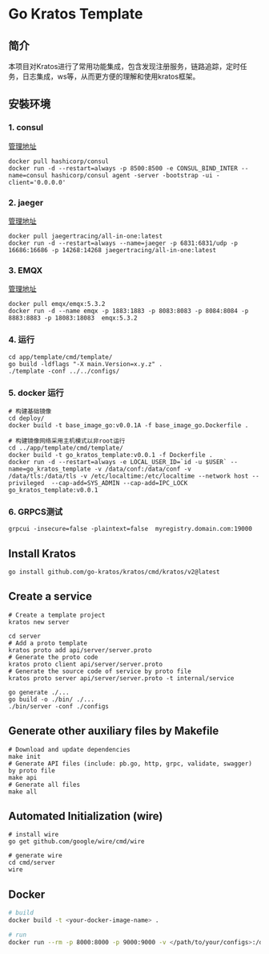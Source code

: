 # Go Kratos Template
## 简介
本项目对Kratos进行了常用功能集成，包含发现注册服务，链路追踪，定时任务，日志集成，ws等，从而更方便的理解和使用kratos框架。

## 安裝环境
### 1. consul
[管理地址](http://127.0.0.1:8500)
```shell
docker pull hashicorp/consul
docker run -d --restart=always -p 8500:8500 -e CONSUL_BIND_INTER --name=consul hashicorp/consul agent -server -bootstrap -ui -client='0.0.0.0'
```


### 2. jaeger
[管理地址](http://127.0.0.1:16686)

```shell    
docker pull jaegertracing/all-in-one:latest
docker run -d --restart=always --name=jaeger -p 6831:6831/udp -p 16686:16686 -p 14268:14268 jaegertracing/all-in-one:latest 
```

### 3. EMQX
[管理地址](http://127.0.0.1:18083)

```shell   
docker pull emqx/emqx:5.3.2
docker run -d --name emqx -p 1883:1883 -p 8083:8083 -p 8084:8084 -p 8883:8883 -p 18083:18083  emqx:5.3.2
```

### 4. 运行
```shell
cd app/template/cmd/template/
go build -ldflags "-X main.Version=x.y.z" .
./template -conf ../../configs/
```

### 5. docker 运行
```shell
# 构建基础镜像
cd deploy/
docker build -t base_image_go:v0.0.1A -f base_image_go.Dockerfile .

# 构建镜像网络采用主机模式以非root运行
cd ../app/template/cmd/template/
docker build -t go_kratos_template:v0.0.1 -f Dockerfile .
docker run -d --restart=always -e LOCAL_USER_ID=`id -u $USER` --name=go_kratos_template -v /data/conf:/data/conf -v /data/tls:/data/tls -v /etc/localtime:/etc/localtime --network host --privileged  --cap-add=SYS_ADMIN --cap-add=IPC_LOCK  go_kratos_template:v0.0.1
```

### 6. GRPCS测试
```shell
grpcui -insecure=false -plaintext=false  myregistry.domain.com:19000
```

## Install Kratos
```
go install github.com/go-kratos/kratos/cmd/kratos/v2@latest
```
## Create a service
```
# Create a template project
kratos new server

cd server
# Add a proto template
kratos proto add api/server/server.proto
# Generate the proto code
kratos proto client api/server/server.proto
# Generate the source code of service by proto file
kratos proto server api/server/server.proto -t internal/service

go generate ./...
go build -o ./bin/ ./...
./bin/server -conf ./configs
```
## Generate other auxiliary files by Makefile
```
# Download and update dependencies
make init
# Generate API files (include: pb.go, http, grpc, validate, swagger) by proto file
make api
# Generate all files
make all
```
## Automated Initialization (wire)
```
# install wire
go get github.com/google/wire/cmd/wire

# generate wire
cd cmd/server
wire
```

## Docker
```bash
# build
docker build -t <your-docker-image-name> .

# run
docker run --rm -p 8000:8000 -p 9000:9000 -v </path/to/your/configs>:/data/conf <your-docker-image-name>
```

